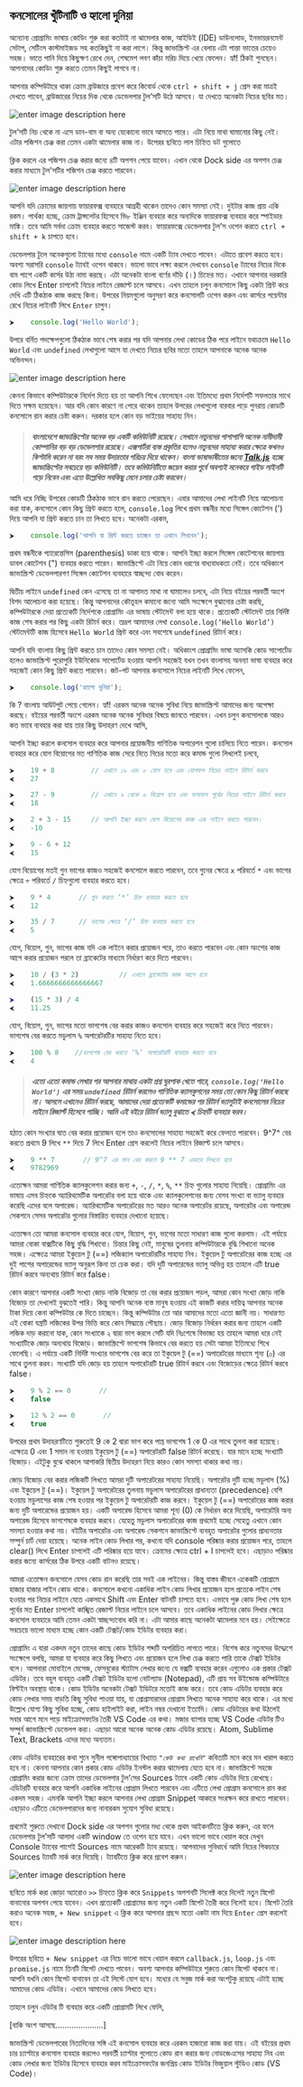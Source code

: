 ## কনসোলের খুঁটিনাটি ও হ্যালো দুনিয়া

অন্যোন্য প্রোগ্রামিং ভাষায় কোডিং শুরু করা কতটাই না ঝামেলার কাজ, আইডিই (IDE) ডাউনলোড, ইনভায়রনমেন্ট সেটাপ, সেটিংস কাস্টমাইজড সহ কতকিছুই না করা লাগে। কিন্তু জাভাস্ক্রিপ্ট এর বেলায় এটা পান্তা ভাতের চেয়েও সহজ। ভাতে পানি দিয়ে কিছুক্ষণ রেখে দেন, শেষমেশ লবণ কাঁচা মরিচ দিয়ে খেয়ে ফেলেন। হ্যাঁ! ঠিকই শুনছেন। আপনাদের কোডিং শুরু করতে তেমন কিছুই লাগবে না। 

আপনার কম্পিউটারে থাকা ক্রোম ব্রাউজারে প্রবেশ করে কিবোর্ড থেকে `ctrl + shift + j` প্রেস করা মাত্রই দেখতে পাবেন, ব্রাউজারের নিচের দিক থেকে ডেভেলপার টুল’সটি উঠে আসবে। যা দেখতে অনেকটা নিচের ছবির মত।

![enter image description here](https://raw.githubusercontent.com/Joshimcse/javascript-book/master/images/about:blank.png)

টুল’সটি নিচ থেকে না এসে ডান-বাম বা অন্য যেকোনো ভাবে আসতে পারে। এটা নিয়ে মাথা ঘামানোর কিছু নেই। এটার পজিশন চেঞ্জ করা তেমন একটা ঝামেলার কাজ না। উপেরর ছবিতে লাল চিহ্নিত ডট গুলোতে 

ক্লিক করলে এর পজিশন চেঞ্জ করার জন্যে ৪টি অপশন পেয়ে যাবেন। এখান থেকে Dock side এর অপশন চেঞ্জ করার মাধ্যমে টুল'সটির পজিশন চেঞ্জ করতে পারবেন।

![enter image description here](https://raw.githubusercontent.com/Joshimcse/javascript-book/master/images/3dots.png)

আপনি যদি ক্রোমের জায়গায় ফায়ারফক্স ব্যবহারে আগ্রহী থাকেন তাদেও কোন সমস্যা নেই। দুইটার কাজ প্রায় একি রকম। পার্থক্য হচ্ছে, ক্রোম ট্রান্সলেটর হিসেবে ভি৮ ইঞ্জিন ব্যবহার করে অন্যদিকে ফায়ারফক্স ব্যবহার করে স্পাইডার মাঙ্কি। তবে আমি সর্বদা ক্রোম ব্যবহার করতে সাজেস্ট করব। ফায়ারফক্সে ডেভেলপার টুল’স ওপেন করতে `ctrl + shift + k` চাপতে হবে।

ডেভেলপার টুলে অনেকগুলো ট্যাবের মধ্যে `console` নামে একটি ট্যাব দেখতে পাবেন। এটাতে প্রবেশ করতে হবে। অবশ্য সরাসরি `console` ট্যাবই ওপেন থাকবে। ভালো ভাবে লক্ষ্য করলে দেখবেন `console` ট্যাবের নিচের দিকে বাম পাশে একটি কার্সর উঠা নামা করছে। এটা অনেকটা বাংলা বর্ণের দাঁড়ি (।) চিহ্নের মত। এখানে আপনার দরকারি কোড লিখে Enter চাপলেই নিচের লাইনে রেজাল্ট চলে আসবে। এখন তাহলে চলুন কনসোলে কিছু একটা প্রিন্ট করে দেখি এটি ঠিকঠাক কাজ করছে কিনা।
উপরের নিয়মগুলো অনুসরণ করে কনসোলটি ওপেন করুন এবং কার্সরে পয়েন্টার রেখে নিচের লাইনটি লিখে `Enter` চাপুন।

```javascript         
⮞    console.log('Hello World'); 
``` 
উপরে বর্নিত পদক্ষেপগুলো ঠিকঠাক ভাবে শেষ করার পর যদি আপনার লেখা কোডের ঠিক পরে লাইনে যথাক্রমে `Hello World` এবং `undefined` লেখাগুলো আসে যা দেখতে নিচের ছবির মতো তাহলে আপনাকে অনেক অনেক অভিনন্দন। 

![enter image description here](https://raw.githubusercontent.com/Joshimcse/javascript-book/master/images/console-hw.png)

কেননা কিভাবে কম্পিউটারকে নির্দেশ দিতে হয় তা আপনি শিখে ফেলেছেন এবং ইতিমধ্যে প্রথম নির্দেশটি সফলতার সাথে দিতে সক্ষম হয়েছেন। আর যদি কোন কারণে না পেরে থাকেন তাহলে উপরের লেখাগুলো বারবার পড়ে পুনরায় কোডটি কনসোলে রান করার চেষ্টা করুন। দরকার হলে কোন বড় ভাইয়ের সাহায্য নিন।

> #### *বাংলাদেশে জাভাস্ক্রিপ্টের অনেক বড় একটি কমিউনিটি রয়েছে। সেখানে নতুনদের পাশাপাশি অনেক নামীদামী কোম্পানির বড় বড় ডেভেলপার রয়েছে। এক্সপার্টরা ব্যস্ত প্রকৃতির হলেও নতুনদের সাহায্য করার ক্ষেত্রে কখনও কিপ্টামি করেন না বরং সব সময় উদারতার পরিচয় দিয়ে থাকেন। বাংলা ভাষাভাষীতের জন্যে [Talk.js](https://www.facebook.com/groups/talkjs.net) হচ্ছে জাভাস্ক্রিপ্টের সবচেয়ে বড় কমিউনিটি। তবে কমিউনিটিতে জয়েন করার পুর্বে অবশ্যই মনেকরে গাইড লাইনটি পড়ে নিবেন এবং এতে উল্লেখিত সবকিছু মেনে চলার চেষ্টা করবেন।*

আমি ধরে নিচ্ছি উপরের কোডটি ঠিকঠাক ভাবে রান করতে পেরেছেন। এবার আমাদের লেখা লাইনটি নিয়ে আলোচনা করা যাক, কনসোলে কোন কিছু প্রিন্ট করতে হলে, `console.log` লিখে প্রথম বন্ধনীর মধ্যে সিঙ্গেল কোটেশন (') দিয়ে আপনি যা প্রিন্ট করতে চান তা লিখতে হবে। অনেকটা এরকম,
```javascript
⮞    console.log('আপনি যা প্রিন্ট করতে চাচ্ছেন তা এখানে লিখবেন');
```
প্রথম বন্ধনীকে প্যারেন্তেসিস (parenthesis) ডাকা হয়ে থাকে। আপনি ইচ্ছা করলে সিঙ্গেল কোটেশনের জায়গায় ডাবল কোটেশন (") ব্যবহার করতে পারেন। জাভাস্ক্রিপ্টে এটা নিয়ে কোন ধরণের বাধ্যবাধকতা নেই। তবে অধিকাংশ জাভাস্ক্রিপ্ট ডেভেলপারগণ সিঙ্গেল কোটেশন ব্যবহারে স্বাচ্ছন্দ্য বোধ করেন।

দ্বিতীয় লাইনে `undefined` কেন এসেছে তা না আপাদত মাথা না ঘামালেও চলবে, এটা নিয়ে বইয়ের পরবর্তী অংশে বিশদ আলোচনা করা হয়েছে। কিন্তু আপনাদের কৌতূহল কমানো জন্যে আমি সংক্ষেপে বুঝানোর চেষ্টা করছি, কম্পিউটারকে দেয়া প্রত্যেকটি নির্দেশকে প্রোগ্রামিং এর ভাষায় স্টেটমেন্ট বলা হয়ে থাকে। প্রত্যেকটি স্টেটমেন্ট তার নির্দিষ্ট কাজ শেষ করার পর কিছু একটা রিটার্ন করে। তদ্রূপ আমাদের লেখা `console.log(‘Hello World’)` স্টেটমেন্টটি কাজ হিসেবে `Hello World` প্রিন্ট করে এবং সবশেষে `undefined` রিটার্ন করে। 

আপনি যদি বাংলায় কিছু প্রিন্ট করতে চান তাদেও কোন সমস্যা নেই। অধিকাংশ প্রোগ্রামিং ভাষা অ্যাসকি কোড সাপোর্টেড হলেও জাভাস্ক্রিপ্ট পুরোপুরি ইউনিকোড সাপোর্টেড হওয়ায় আপনি সহজেই যখন তখন বাংলাসহ অনন্যা ভাষা ব্যবহার করে সহজেই কোন কিছু প্রিন্ট করতে পারবেন। জট-পট আপনার কনসোলে নিচের লাইনটি লিখে ফেলেন,

```javascript
⮞    console.log('হ্যালো দুনিয়া');
```

কি ? বাংলায় আউটপুট পেয়ে গেলেন। হ্যাঁ! এরকম অনেক অনেক সুবিধা নিয়ে জাভাস্ক্রিপ্ট আমাদের জন্য অপেক্ষা করছে। বইয়ের পরবর্তী অংশে এরকম অনেক অনেক সুবিধার বিষয়ে জানতে পারবেন। এখন চলুন কনসোলকে আরও কত ভাবে ব্যবহার করা যায় তার কিছু উদাহরণ দেখে আসি,

আপনি ইচ্ছা করলে কনসোল ব্যবহার করে আপনার প্রয়োজনীয় গাণিতিক অপারেশন গুলো চালিয়ে নিতে পারেন। কনসোল ব্যবহার করে যোগ বিয়োগের মত  গাণিতিক কাজ সেরে নিতে নিচের মতো করে কমান্ড গুলো লিখলেই চলবে,

```javascript
⮞    19 + 8			// এখানে ১৯ এবং ৮ যোগ হবে এবং যোগফল নিচের লাইনে রিটার্ন করবে
⮜    27

⮞    27 - 9			// এখানে ৯ থেকে ৬ বিয়োগ হবে এবং ফলাফল পূর্বের নিচের লাইনে রিটার্ন করবে
⮜    18

⮞    2 + 3 - 15     // আপনি ইচ্ছা করলে যোগ বিয়োগের কাজ এক লাইনে করতে পারবেন।
⮜    -10

⮞    9 - 6 + 12     
⮜    15
```

যোগ বিয়োগের মতই গুন ভাগের কাজও সহজেই কনসোলে করতে পারবেন, তবে গুনের ক্ষেত্রে `x` পরিবর্তে `*` এবং ভাগের ক্ষেত্রে `÷` পরিবর্তে `/` চিহ্নগুলো ব্যবহার করতে হবে।

```javascript
⮞    9 * 4       // গুন করতে ‘*’ চিহ্ন ব্যবহার করতে হবে
⮜    12

⮞    35 / 7      // ভাগের ক্ষেত্রে ‘/’ চিহ্ন ব্যবহার করতে হবে
⮜    5
```

যোগ, বিয়োগ, গুন, ভাগের কাজ যদি এক লাইনে করার প্রয়োজন পরে, তাও করতে পারবেন এবং কোন অংশের কাজ আগে করার প্রয়োজন পরলে তা  ব্র্যাকেটের মাধ্যমে নির্ধারণ করে দিতে পারবেন।

```javascript
⮞    10 / (3 * 2)	       // এখানে ব্র্যাকেটের কাজ আগে হবে
⮜    1.6666666666666667

⮞    (15 * 3) / 4
⮜    11.25
```

যোগ, বিয়োগ, গুন, ভাগের মতো ভাগশেষ বের করার কাজও কনসোল ব্যবহার করে সহজেই করে নিতে পারবেন। ভাগশেষ বের করতে মডুলাস `%` অপারেটরটির সাহায্য নিতে হবে।

```javascript
⮞    100 % 8	//ভাগশেষ বের করতে ‘%’ অপারেটরটি ব্যবহার করতে হবে
⮜    4
```

>

> #### *এতো এতো কমান্ড লেখার পর আপনার মাথায় একটা প্রশ্ন ঘুরপাক খেতে পারে, `console.log(‘Hello World’)` এর সময় `undefined` রিটার্ন করলেও গাণিতিক ক্যালকুশনের সময় তো কোন কিছু রিটার্ন করছে না। আসলে এখানেও রিটার্ন করছে, আমাদের দেয়া প্রত্যেকটি কমান্ডের পর রিটার্ন ভ্যালুটাই কনসোলের নিচের লাইনে রিজার্ল্ট হিসেবে পাচ্ছি। আমি এই বইয়ে রিটার্ন ভ্যালু বুঝাতে `⮜` চিহ্নটি ব্যবহার করব।*

হঠাত কোন সংখ্যার ঘাত বের করার প্রয়োজন হলে তাও কনসোলের সাহায্য সহজেই করে ফেলতে পারবেন। 9^7^ বের করতে প্রথমে 9 লিখে `**` দিয়ে 7 লিখে Enter প্রেস করলেই নিচের লাইনে রিজাল্ট চলে আসবে।

```javascript
⮞    9 ** 7       // 9^7 এর মান বের করতে 9 ** 7 এভাবে লিখতে হবে
⮜    9782969
```

এতোক্ষন আমরা গাণিতিক ক্যালকুলেশন করার জন্য `+`, `-`, `/`, `*`, `%`, `**` চিহ্ন গুলোর সাহায্য নিয়েছি। প্রোগ্রামিং এর ভাষায় এসব চিহ্নকে অ্যারিথমেটিক অপারেটর বলা হয়ে থাকে এবং ক্যালকুলেশনের জন্য যেসব সংখ্যা বা ভ্যালু ব্যবহার করেছি এদের বলে অপারেন্ড। অ্যারিথমেটিক অপারেটরের মত আরও অনেক অপারেটর রয়েছে, অপারেটর এবং অপারেন্ড সেকশনে সেসব অপারেটর গুলোর বিস্তারিত ব্যবহার দেখানো হয়েছে।

এতোক্ষন তো আমরা কনসোল ব্যবহার করে যোগ, বিয়োগ, গুন, ভাগের মতো সাধারণ কাজ গুলো করলাম। এই পর্যায়ে আমরা বোকা বাক্সটিকে কিছু বুদ্ধি শিখাবো। চিন্তার কিছু নেই, মানুষের তুলনায় কম্পিউটারকে বুদ্ধি শিখানো অনেক সহজ। এক্ষেত্রে আমরা ইকুয়েল টু (==) লজিক্যাল অপারেটরটির সাহায্য নিব। ইকুয়েল টু অপারেটরের কাজ হচ্ছে এর দুই পাশের অপারেন্ডের ভ্যালু অনুরূপ কিনা তা চেক করা। যদি দুটি অপারেন্ডের ভ্যালু অভিন্ন হয় তাহলে এটি true রিটার্ন করবে অন্যথায় রিটার্ন করে false।

কোন কারণে আপনার একটি সংখ্যা জোড় নাকি বিজোড় তা বের করার প্রয়োজন পড়ল, আমরা কোন সংখ্যা জোড় নাকি বিজোড় তা দেখলেই বুঝতেই পারি। কিন্তু আপনি অনেক ব্যস্ত মানুষ হওয়ায় এই কাজটি করার দায়িত্ব আপনার অনেক টাকা দিয়ে কেনা কম্পিউটার কে দিতে চাচ্ছেন। কিন্তু কম্পিউটার তো আর আমাদের মতো এতো জ্ঞানী নয়। সাধারণত এই বোকা যন্ত্রটি লজিকের উপর ভিত্তি করে কোন সিদ্ধান্তে পৌছায়। জোড় বিজোড় নির্ধারন করার জন্য তাহলে একটি লজিক দাড় করানো যাক, কোন সংখ্যাকে ২ দ্বারা ভাগ করলে সেটি যদি নিঃশেষে বিভাজ্য হয় তাহলে আমরা ধরে নেই সংখ্যাটিকে জোড় অন্যথায় বিজোড়। জাভাস্ক্রিপ্টে ভাগশেষ কিভাবে বের করতে হয় সেটা আমরা ইতিমধ্যে শিখে ফেলেছি। এ পর্যায়ে একটি নির্দিষ্ট সংখ্যার ভাগশেষ বের করে তা ইকুয়েল টু (==) অপারেটরের মাধ্যমে শূন্য (০) এর সাথে তুলনা করব। সংখ্যাটি যদি জোড় হয় তাহলে অপারেটরটি true রিটার্ন করবে এবং বিজোড়ের ক্ষেত্রে  রিটার্ন করবে false।

```javascript
⮞    9 % 2 == 0       // 
⮜    false

⮞    12 % 2 == 0       // 
⮜    true
```

উপরের প্রথম উদাহরণটিতে শুরুতেই 9 কে 2 দ্বারা ভাগ করে পাপ্ত ভাগশেষ 1 কে 0 এর সাথে তুলনা করা হয়েছে। এক্ষেত্রে 0 এবং 1 সমান না হওয়ায় ইকুয়েল টু (==) অপারেটরটি false রিটার্ন করেছে। যার মানে হচ্ছে সংখ্যাটি বিজোড়। এইটুকু বুঝে থাকলে আশাকরি দ্বিতীয় উদাহরণ নিয়ে কারও কোন সমস্যা থাকার কথা নয়।

জোড় বিজোড় বের করার লজিকটি লিখতে আমরা দুটি অপারেটরের সাহায্য নিয়েছি। অপারেটর দুটি হচ্ছে মডুলাস (%) এবং ইকুয়েল টু (\=\=)। ইকুয়েল টু অপারেটরের তুলনায় মডুলাস অপারেটরের প্রাধান্যতা (precedence) বেশি হওয়ায় মডুলাসের কাজ শেষ হওয়ার পর ইকুয়েল টু অপারেটরটি কাজ করবে। ইকুয়েল টু (\=\=) অপারেটরের কাজ করার জন্য দুটি অপারেন্ডের প্রয়োজন হয়। একটি অপারেন্ড হিসেবে আমরা শূন্য (0) কে নির্ধারন করে দিয়েছি, অপারেটরি অন্য অপারেন্ড হিসেবে ভাগশেষকে ব্যবহার করবে। যেহেতু মডুলাস অপারেটরের কাজ প্রথমেই হচ্ছে সেহেতু এখানে কোন সমস্যা হওয়ার কথা নয়। বইটির অপারেটর এবং অপারেন্ড সেকশনে জাভাস্ক্রিপ্টে ব্যবহৃত অপারেটর গুলোর প্রাধ্যনতার সম্পুর্ন চার্ট দেয়া হয়েছে। 
অনেক লাইন কোড লিখার পর, কখনো যদি console পরিষ্কার করার প্রয়োজন পরে, তাহলে clear() লিখে Enter চাপলেই এটি পরিষ্কার হয়ে যাবে। ক্রোমের ক্ষেত্রে  ctrl + l  চাপলেই হবে। এছাড়াও পরিষ্কার করার জন্যে কার্সরের ঠিক উপরে একটি বাটনও রয়েছে।

আমরা এতোক্ষন কনসোলে যেসব কোড রান করেছি তার সবই এক লাইনের। কিন্তু বাস্তব জীবনে একেকটি প্রোগ্রামে হাজার হাজার লাইন কোড থাকে। কনসোলে কখনো একাধিক লাইন কোড লিখার প্রয়োজন হলে প্রত্যেক লাইন শেষ হওয়ার পর নিচের লাইনে যেতে একসাথে Shift এবং Enter বাটনটি চাপতে হবে। এভাবে পুরু কোড লিখা শেষ হলে পূর্বের মত Enter চাপলেই কাঙ্খিত রেজাল্ট নিচের লাইনে চলে আসবে।
তবে একাধিক লাইনের কোড লিখার ক্ষেত্রে কনসোল ব্যবহারে আমি তেমন একটা স্বাচ্ছন্দ্যবোধ করি না। এটা আমার কাছে অনেকটা ঝামেলার মনে হয়। সেইক্ষেত্রে সবচেয়ে ভালো মাধ্যম হচ্ছে কোন একটি টেক্সট/কোড ইডিটর ব্যবহার করা।

প্রোগ্রামিং এ যারা একদম নতুন তাদের কাছে কোড ইডিটর শব্দটি অপরিচিত লাগতে পারে। বিশেষ করে নতুনদের উদ্দ্যেশে সংক্ষেপে বলছি, আমরা যা ব্যবহার করে কিছু লিখতে এবং প্রয়োজন হলে লিখা চেঞ্জ করতে পারি তাকে টেক্সট ইডিটর বলে। আপনারা মোবাইলে মেসেজ, ফেসবুকের স্ট্যাটাস লেখার জন্যে যে বক্সটি ব্যবহার করেন এগুলোও এক প্রকার টেক্সট এডিটর। তবে বহুল ব্যবহৃত একটি টেক্সট ইডিটর হলো নোটপ্যাড (Notepad), এটি প্রায় সব উইন্ডোজ কম্পিউটারে বিল্টইন অবস্থায় থাকে। কোড ইডিটর অনেকটা টেক্সট ইডিটরে মতোই কাজ করে। তবে কোড এডিটর ব্যবহার করে কোড লেখার সময় বাড়তি কিছু সুবিধা পাওয়া যায়, যা প্রোগ্রামারদের প্রোগ্রাম লিখতে অনেক সাহায্য করে থাকে। এর মধ্যে উল্ল্যেখ যোগ্য কিছু সুবিধা হচ্ছে, কোড হাইলাইট করা, লাইন নম্বর দেখানো ইত্যাদি। কোড এডিটরের কথা উঠলেই সবার আগে মনে পড়ে মাইক্রোসফটের তৈরী VS Code এর কথা। মজার ব্যাপার হচ্ছে VS Code এডিটর টিও সম্পুর্ন জাভাস্ক্রিপ্টে ডেভেলপ করা। এছাড়া আরো অনেক অনেক কোড এডিটর রয়েছে। Atom, Sublime Text, Brackets এদের মধ্যে অন্যতম।

কোড এডিটর ব্যবহারের কথা শুনে সুনীল গঙ্গোপাধ্যায়ের বিখ্যাত *`"কেউ কথা রাখেনি"`*  কবিতাটি মনে করে মন খারাপ করতে হবে না। কেননা আপনার কোন প্রকার কোড এডিটর ইনস্টল করার ঝামেলায় যেতে হবে না। জাভাস্ক্রিপ্টে সহজে প্রোগ্রামিং করার জন্যে ক্রোম তাদের ডেভেলপার টুল’সের Sources ট্যাবে একটি কোড এডিটর দিয়ে রেখেছে। এডিটরটি ব্যবহার করে আপনি একাধিক লাইনের প্রোগ্রাম লিখতে পারবেন এবং এটিতে লেখা প্রোগ্রাম কনসোলে রান করা একদম সহজ। এমনকি আপনি ইচ্ছা করলে আপনার লেখা প্রোগ্রাম Snippet আকারে সংরক্ষন করে রাখতে পারবেন। এছাড়াও এটিতে ডেভেলপারদের জন্য নানারকম সুযোগ সুবিধা রয়েছে।

প্রথমেই শুরুতে দেখানো Dock side এর অপশন গুলোর মধ্য থেকে প্রথম আইকনটিতে ক্লিক করুন, এর ফলে ডেভেলপার টুল’সটি আলাদা একটি window তে ওপেন হয়ে যাবে। এখন ভালো ভাবে খেয়াল করে দেখুন Console ট্যাবের পাশেই Sources নামে আরেকটি ট্যাব রয়েছে। আপনাদের সুবিধার্ধে আমি নিচের পিকচারে Sources ট্যাবটি মার্ক করে দিয়েছি। ট্যাবটিতে ক্লিক করে প্রবেশ করুন।

![enter image description here](https://raw.githubusercontent.com/Joshimcse/javascript-book/master/images/source.png)

ছবিতে মার্ক করা জোড়া অ্যারোও `>>`  চিহ্নতে ক্লিক করে `Snippets` অপশনটি সিলেক্ট করে দিলেই নতুন স্নিপেট বানানোর অপশন পেয়ে যাবেন। এখন প্রত্যেকটি প্রোগ্রামের জন্য নতুন একটি স্নিপেট তৈরী করে নিলেই হবে। স্নিপেট তৈরি করাও অনেক সহজ, `+ New snippet` এ ক্লিক করে আপনার প্রছন্দ মতো একটা নাম দিয়ে `Enter` প্রেস করলেই হবে।

![enter image description here](https://raw.githubusercontent.com/Joshimcse/javascript-book/master/images/snippet.png)

উপরের ছবিতে `+ New snippet` এর নিচে ভালো ভাবে খেয়াল করলে `callback.js`, `loop.js` এবং `promise.js` নামে তিনটি স্নিপেট দেখতে পাবেন। অবশ্য আপনার কম্পিউটারে শুরুতে কোন স্নিপেট থাকবে না। আপনি যখনি কোন স্নিপেট বানাবেন তা এই লিস্টে যোগ হবে। মধ্যের যে সবুজ মার্ক করা অংশটুকু রয়েছে এটাই হচ্ছে আমাদের কোড এডিটর। এখানে আমাদের কোড লিখতে হবে।

তাহলে চলুন এডিটর টি ব্যবহার করে একটি প্রোগ্রামটি লিখে ফেলি, 

[বাকি অংশ আসছে.....................]
 
জাভাস্ক্রিপ্ট ডেভেলপারের নিত্যদিনের সঙ্গি এই কনসোল ব্যবহার করে এরকম হাজারো কাজ করা যায়। এই বইয়ের প্রথম চার চ্যাপ্টারে কনসোল ব্যবহার করলেও পরবর্তী চ্যাপ্টার গুলোতে কোড রান করার জন্য নোডজেএসের সাহায্য নিব এবং কোড লেখার জন্য ইডিটর হিসেবে ব্যবহার করব মাইক্রোসফটের জনপ্রিয় কোড ইডিটর ভিজুয়াল স্টুডিও কোড (VS Code)।